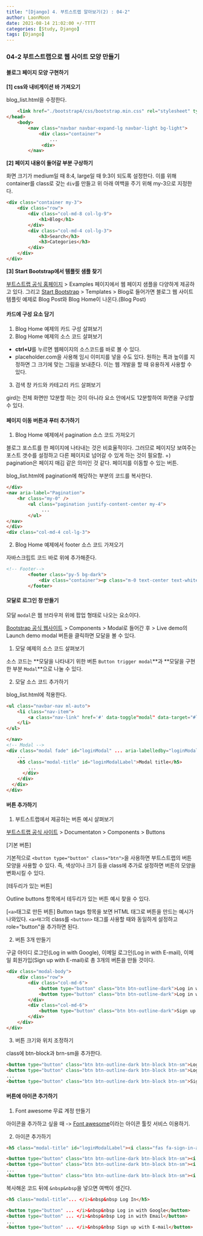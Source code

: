```yaml
---
title: "[Django] 4. 부트스트랩 알아보기(2) : 04-2"
author: LaonMoon
date: 2021-08-14 21:02:00 +/-TTTT
categories: [Study, Django]
tags: [Django]
---
```


### **04-2 부트스트랩으로 웹 사이트 모양 만들기**

#### 블로그 페이지 모양 구현하기
**[1] css와 내비게이션 바 가져오기**

blog_list.html을 수정한다.
```html
	<link href="./bootstrap4/css/bootstrap.min.css" rel="stylesheet" type="text/css">
</head>
    <body>
		<nav class="navbar navbar-expand-lg navbar-light bg-light">
			<div class="container">
				...
			 <div>
		</nav>
```

**[2] 페이지 내용이 들어갈 부분 구상하기**

화면 크기가 medium일 때 8:4, large일 때 9:3이 되도록 설정한다. 이를 위해 container를 class로 갖는 `div`를 만들고 위 아래 여백을 주기 위해 my-3으로 지정한다.

```html
<div class="container my-3">
	<div class="row">
		<div class="col-md-8 col-lg-9">
			<h1>Blog</h1>
		</div>
		<div class="col-md-4 col-lg-3">
			<h3>Search</h3>
			<h3>Categories</h3>
		</div>
	</div>
</div>
```

**[3] Start Bootstrap에서 템플릿 샘플 찾기**

[부트스트랩 공식 홈페이지](https://getbootstrap.com/docs/4.5/examples/) > Examples 페이지에서 웹 페이지 샘플을 다양하게 제공하고 있다. 그리고 [Start Bootstrap](https://startbootstrap.com/templates/blog-news) > Templates > Blog로 들어가면 블로그 웹 사이트 템플릿 예제로 Blog Post와 Blog Home이 나온다.(Blog Post)

#### 카드에 구성 요소 담기

1. Blog Home 예제의 카드 구성 살펴보기
2. Blog Home 예제의 소스 코드 살펴보기

- **ctrl+U**를 누르면 웹페이지의 소스코드를 바로 볼 수 있다. 
- placeholder.com을 사용해 임시 이미지를 넣을 수도 있다. 원하는 폭과 높이를 지정하면 그 크기에 맞는 그림을 보내준다. 이는 웹 개발을 할 때 유용하게 사용할 수 있다.

3. 검색 창 카드와 카테고리 카드 살펴보기

gird는 전체 화면만 12분할 하는 것이 아니라 요소 안에서도 12분할하여 화면을 구성할 수 있다.

#### 페이지 이동 버튼과 푸터 추가하기
1. Blog Home 예제에서 pagination 소스 코드 가져오기

블로그 포스트를 한 페이지에 나타내는 것은 비효율적이다. 그러므로 페이지당 보여주는 포스트 갯수를 설정하고 다른 페이지로 넘어갈 수 있게 하는 것이 필요함.
+) pagination은 페이지 매김 같은 의미인 것 같다. 페이지를 이동할 수 있는 버튼.

blog_list.html에 pagination에 해당하는 부분의 코드를 복사한다.
```html
</div>
<nav aria-label="Pagination">
    <hr class="my-0" />
        <ul class="pagination justify-content-center my-4">
             ...
        </ul>
</nav>
</div>
<div class="col-md-4 col-lg-3">
```

2. Blog Home 예제에서 footer 소스 코드 가져오기

자바스크립트 코드 바로 위에 추가해준다.
```html
<!-- Footer-->
        <footer class="py-5 bg-dark">
            <div class="container"><p class="m-0 text-center text-white">Copyright &copy; Your Website 2021</p></div>
        </footer>
```

#### 모달로 로그인 창 만들기

모달 `modal`은 웹 브라우저 위에 팝업 형태로 나오는 요소이다.

[Bootstrap 공식 웹사이트](https://getbootstrap.com/docs/4.5/components/modal/) > Components > Modal로 들어간 후 > Live demo의 Launch demo modal 버튼을 클릭하면 모달을 볼 수 있다.

1. 모달 예제의 소스 코드 살펴보기

소스 코드는 **모달을 나타내기 위한 버튼 `Button trigger modal`**과 **모달을 구현한 부분 `Modal`**으로 나눌 수 있다.

2. 모달 소스 코드 추가하기

blog_list.html에 적용한다.
```html
<ul class="navbar-nav ml-auto">
	<li class="nav-item">
		<a class="nav-link" href='#' data-toggle"modal" data-target="#loginModal">Log In</a>
	</li>
</ul>

</nav>
<!-- Modal -->
<div class="modal fade" id="loginModal" ... aria-labelledby="loginModalLabel" ...>
  	...
    <h5 class="modal-title" id="loginModalLabel">Modal title</h5>
        ...
      </div>
    </div>
  </div>
</div>
```
#### 버튼 추가하기
1. 부트스트랩에서 제공하는 버튼 예시 살펴보기

[부트스트랩 공식 사이트](https://getbootstrap.com/docs/4.5/components/buttons/) > Documentaton > Components > Buttons

[기본 버튼]

기본적으로 `<button type="button" class="btn">`을 사용하면 부트스트랩의 버튼 모양을 사용할 수 있다. 즉, 색상이나 크기 등을 class에 추가로 설정하면 버튼의 모양을 변화시킬 수 있다.

[테두리가 있는 버튼]

Outline buttons 항목에서 테두리가 있는 버튼 예시 찾을 수 있다.

[`<a>`태그로 만든 버튼]
Button tags 항목을 보면 HTML 태그로 버튼을 만드는 예시가 나와있다. `<a>태그`의 class를 `<button>` 태그를 사용할 때와 동일하게 설정하고 role="button"을 추가하면 된다.

2. 버튼 3개 만들기

구글 아이디 로그인(Log in with Google), 이메일 로그인(Log in with E-mail), 이메일 회원가입(Sign up with E-mail)로 총 3개의 버튼을 만들 것이다.

```html
<div class="modal-body">
    <div class="row">
		<div class="col-md-6">
			<button type="button" class="btn btn-outline-dark">Log in with Google</button>
			<button type="button" class="btn btn-outline-dark">Log in with Email</button>
		</div>
		<div class="col-md-6">
			<button type="button" class="btn btn-outline-dark">Sign up with E-mail</button>
		</div>
	</div>
</div>
```

3. 버튼 크기와 위치 조정하기

class에 btn-block과 brn-sm을 추가한다.

```html
<button type="button" class="btn btn-outline-dark btn-block btn-sm">Log in with Google</button>
<button type="button" class="btn btn-outline-dark btn-block btn-sm">Log in with Email</button>
...
<button type="button" class="btn btn-outline-dark btn-block btn-sm">Sign up with E-mail</button>
```

#### 버튼에 아이콘 추가하기

1. Font awesome 무료 계정 만들기

아이콘을 추가하고 싶을 때 -> [Font awesome](https://fontawesome.com/)이라는 아이콘 툴킷 서비스 이용하기.

2. 아이콘 추가하기
```html
<h5 class="modal-title" id="loginModalLabel"><i class="fas fa-sign-in-alt"></i>Log In</h5>

<button type="button" class="btn btn-outline-dark btn-block btn-sm"><i class="fab fa-google"></i> Log in with Google</button>
<button type="button" class="btn btn-outline-dark btn-block btn-sm"><i class="far fa-envelope"></i>Log in with Email</button>
...
<button type="button" class="btn btn-outline-dark btn-block btn-sm"><i class="far fa-envelope"></i>Sign up with E-mail</button>
```
복사해온 코드 뒤에 `&nbsp&nbsp`을 넣으면 여백이 생긴다.
```html
<h5 class="modal-title"... </i>&nbsp&nbsp Log In</h5>

<button type="button" ... </i>&nbsp&nbsp Log in with Google</button>
<button type="button" ... </i>&nbsp&nbsp Log in with Email</button>
...
<button type="button" ... </i>&nbsp&nbsp Sign up with E-mail</button>
```